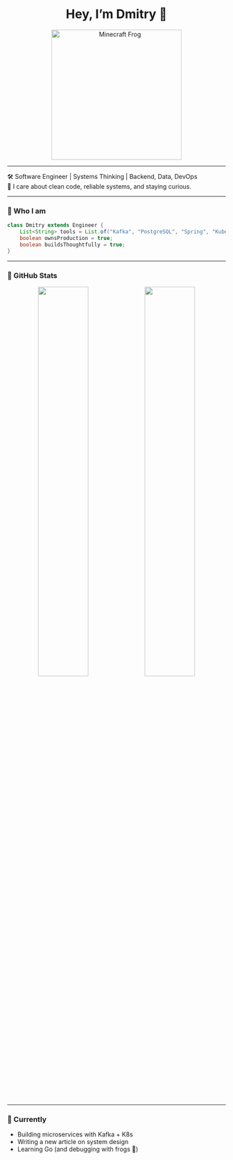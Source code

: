 <h1 align="center">Hey, I’m Dmitry 🐸</h1>

<p align="center">
  <img src="https://media.giphy.com/media/JmNubSOrG4E63Nv0Op/giphy.gif" width="300" alt="Minecraft Frog" />
</p>

---

🛠 Software Engineer | Systems Thinking | Backend, Data, DevOps  
🐸 I care about clean code, reliable systems, and staying curious.

---

### 🧠 Who I am

```java
class Dmitry extends Engineer {
    List<String> tools = List.of("Kafka", "PostgreSQL", "Spring", "Kubernetes", "Go");
    boolean ownsProduction = true;
    boolean buildsThoughtfully = true;
}
```

---

### 🐸 GitHub Stats

<p align="center">
  <img src="https://github-readme-stats.vercel.app/api?username=dmitriyDenisenko&show_icons=true&theme=tokyonight&hide=stars&rank_icon=github" width="48%" />
  <img src="https://github-readme-stats.vercel.app/api/top-langs/?username=dmitriyDenisenko&layout=compact&theme=tokyonight" width="48%" />
</p>

---

### 🌱 Currently

- Building microservices with Kafka + K8s
- Writing a new article on system design
- Learning Go (and debugging with frogs 🐸)
